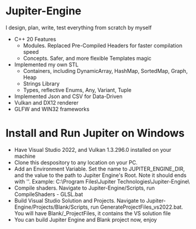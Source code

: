 # Jupiter-Engine
I design, plan, write, test everything from scratch by myself

- C++ 20 Features
  - Modules. Replaced Pre-Compiled Headers for faster compilation speed
  - Concepts. Safer, and more flexible Templates magic
- Implemented my own STL
  - Containers, including DynamicArray, HashMap, SortedMap, Graph, Heap
  - Strings Library
  - Types, reflective Enums, Any, Variant, Tuple
- Implemented Json and CSV for Data-Driven
- Vulkan and DX12 renderer
- GLFW and WIN32 frameworks

# Install and Run Jupiter on Windows
- Have Visual Studio 2022, and Vulkan 1.3.296.0 installed on your machine
- Clone this despository to any location on your PC.
- Add an Environment Variable. Set the name to JUPITER_ENGINE_DIR, and the value to the path to Jupiter Engine's Root. Note it should ends with '\'. Example: C:\Program Files\Jupiter Technologies\Jupiter-Engine\
- Compile shaders. Navigate to Jupiter-Engine/Scripts, run CompileShaders - GLSL.bat
- Build Visual Studio Solution and Projects. Navigate to Jupiter-Engine/Projects/Blank/Scripts, run GenerateProjectFiles_vs2022.bat. You will have Blank/_ProjectFiles, it contains the VS solution file
- You can build Jupiter Engine and Blank project now, enjoy
